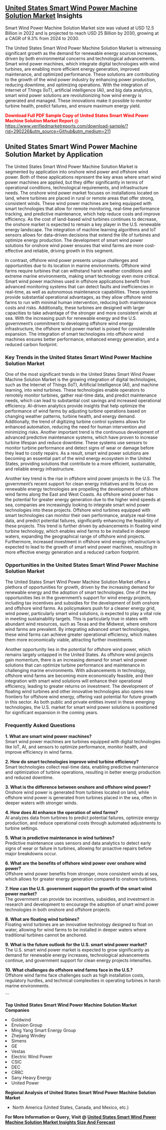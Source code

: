 <h2><a href="https://www.verifiedmarketreports.com/download-sample/?rid=290226&amp;utm_source=Github&amp;utm_medium=211" target="_blank">United States Smart Wind Power Machine Solution Market</a> Insights</h2><p>Smart Wind Power Machine Solution Market size was valued at USD 12.5 Billion in 2022 and is projected to reach USD 25 Billion by 2030, growing at a CAGR of 9.3% from 2024 to 2030.</p><p><p>The United States Smart Wind Power Machine Solution Market is witnessing significant growth as the demand for renewable energy sources increases, driven by both environmental concerns and technological advancements. Smart wind power machines, which integrate digital technologies with wind turbines, are enabling more efficient energy generation, improved maintenance, and optimized performance. These solutions are contributing to the growth of the wind power industry by enhancing power production, reducing downtime, and optimizing operations. With the integration of Internet of Things (IoT), artificial intelligence (AI), and big data analytics, smart wind power solutions are revolutionizing how wind energy is generated and managed. These innovations make it possible to monitor turbine health, predict failures, and ensure maximum energy yield. <p><span class=""><span style="color: #ff0000;"><strong>Download Full PDF Sample Copy of United States Smart Wind Power Machine Solution Market Report</strong> @ </span><a href="https://www.verifiedmarketreports.com/download-sample/?rid=290226&amp;utm_source=Github&amp;utm_medium=211" target="_blank">https://www.verifiedmarketreports.com/download-sample/?rid=290226&amp;utm_source=Github&amp;utm_medium=211</a></span></p></p><h2>United States Smart Wind Power Machine Solution Market by Application</h2><p>The United States Smart Wind Power Machine Solution Market is segmented by application into onshore wind power and offshore wind power. Both of these applications represent the key areas where smart wind power machines are applied, but they differ significantly in terms of operational conditions, technological requirements, and infrastructure needs. The onshore wind power market focuses on installations located on land, where turbines are placed in rural or remote areas that offer strong, consistent winds. These wind power machines are being equipped with smart technologies that allow for remote monitoring, real-time performance tracking, and predictive maintenance, which help reduce costs and improve efficiency. As the cost of land-based wind turbines continues to decrease, the onshore market is expected to remain a key player in the U.S. renewable energy landscape. The integration of machine learning algorithms and IoT sensors allows for data-driven decisions that extend the life of turbines and optimize energy production. The development of smart wind power solutions for onshore wind power ensures that wind farms are more cost-effective and reliable, driving growth in this segment.</p><p>In contrast, offshore wind power presents unique challenges and opportunities due to its location in marine environments. Offshore wind farms require turbines that can withstand harsh weather conditions and extreme marine environments, making smart technology even more critical. Smart wind power machines used in offshore applications benefit from advanced monitoring systems that can detect faults and inefficiencies in real-time, as well as autonomous maintenance capabilities. These systems provide substantial operational advantages, as they allow offshore wind farms to run with minimal human intervention, reducing both maintenance costs and risks. Additionally, these turbines are designed with larger capacities to take advantage of the stronger and more consistent winds at sea. With the increasing push for renewable energy and the U.S. government’s commitment to developing offshore wind energy infrastructure, the offshore wind power market is poised for considerable expansion. The integration of smart technologies into offshore wind machines ensures better performance, enhanced energy generation, and a reduced carbon footprint.</p><h3>Key Trends in the United States Smart Wind Power Machine Solution Market</h3><p>One of the most significant trends in the United States Smart Wind Power Machine Solution Market is the growing integration of digital technologies, such as the Internet of Things (IoT), Artificial Intelligence (AI), and machine learning, into wind turbines. These technologies enable operators to remotely monitor turbines, gather real-time data, and predict maintenance needs, which can lead to substantial cost savings and increased operational efficiency. AI-driven analytics provide insights that help optimize the performance of wind farms by adjusting turbine operations based on changing weather patterns, turbine health, and energy demand. Additionally, the trend of digitizing turbine control systems allows for enhanced automation, reducing the need for human intervention and minimizing risks. Another important trend is the continuous development of advanced predictive maintenance systems, which have proven to increase turbine lifespan and reduce downtime. These systems use sensors to monitor turbine performance and detect signs of wear or damage before they lead to costly repairs. As a result, smart wind power solutions are becoming an essential part of the wind energy ecosystem in the United States, providing solutions that contribute to a more efficient, sustainable, and reliable energy infrastructure.</p><p>Another key trend is the rise in offshore wind power projects in the U.S. The government’s recent support for clean energy initiatives and its focus on renewable energy technologies are propelling the development of offshore wind farms along the East and West Coasts. As offshore wind power has the potential for greater energy generation due to the higher wind speeds at sea, companies are increasingly looking to integrate smart wind power technologies into these projects. Offshore wind turbines equipped with smart technologies can monitor their own performance, analyze real-time data, and predict potential failures, significantly enhancing the feasibility of these projects. This trend is further driven by advancements in floating wind turbine technology, which enables wind farms to be installed in deeper waters, expanding the geographical range of offshore wind projects. Furthermore, increased investment in offshore wind energy infrastructure is expected to lead to the growth of smart wind power machines, resulting in more effective energy generation and a reduced carbon footprint.</p><h3>Opportunities in the United States Smart Wind Power Machine Solution Market</h3><p>The United States Smart Wind Power Machine Solution Market offers a plethora of opportunities for growth, driven by the increasing demand for renewable energy and the adoption of smart technologies. One of the key opportunities lies in the government’s support for wind energy projects, including tax incentives and subsidies for the development of both onshore and offshore wind farms. As policymakers push for a cleaner energy grid, wind power, particularly smart wind solutions, is expected to play a vital role in meeting sustainability targets. This is particularly true in states with abundant wind resources, such as Texas and the Midwest, where onshore wind farms are prevalent. By integrating advanced smart technologies, these wind farms can achieve greater operational efficiency, which makes them more economically viable, attracting further investments.<p>Another opportunity lies in the potential for offshore wind power, which remains largely untapped in the United States. As offshore wind projects gain momentum, there is an increasing demand for smart wind power solutions that can optimize turbine performance and maintenance in challenging marine environments. With advancements in technology, offshore wind farms are becoming more economically feasible, and their integration with smart wind solutions will enhance their operational efficiency, leading to greater returns on investment. The development of floating wind turbines and other innovative technologies also opens new frontiers for offshore wind energy, offering vast potential for future growth in this sector. As both public and private entities invest in these emerging technologies, the U.S. market for smart wind power solutions is positioned for significant expansion in the coming years.</p><h3>Frequently Asked Questions</h3><p><b>1. What are smart wind power machines?</b><br>Smart wind power machines are turbines equipped with digital technologies like IoT, AI, and sensors to optimize performance, monitor health, and improve efficiency in wind farms.</p><p><b>2. How do smart technologies improve wind turbine efficiency?</b><br>Smart technologies collect real-time data, enabling predictive maintenance and optimization of turbine operations, resulting in better energy production and reduced downtime.</p><p><b>3. What is the difference between onshore and offshore wind power?</b><br>Onshore wind power is generated from turbines located on land, while offshore wind power is generated from turbines placed in the sea, often in deeper waters with stronger winds.</p><p><b>4. How does AI enhance the operation of wind farms?</b><br>AI analyzes data from turbines to predict potential failures, optimize energy production, and reduce operational costs through automated adjustments to turbine settings.</p><p><b>5. What is predictive maintenance in wind turbines?</b><br>Predictive maintenance uses sensors and data analytics to detect early signs of wear or failure in turbines, allowing for proactive repairs before major breakdowns occur.</p><p><b>6. What are the benefits of offshore wind power over onshore wind power?</b><br>Offshore wind power benefits from stronger, more consistent winds at sea, which allows for greater energy generation compared to onshore turbines.</p><p><b>7. How can the U.S. government support the growth of the smart wind power market?</b><br>The government can provide tax incentives, subsidies, and investment in research and development to encourage the adoption of smart wind power technologies in both onshore and offshore projects.</p><p><b>8. What are floating wind turbines?</b><br>Floating wind turbines are an innovative technology designed to float on water, allowing for wind farms to be installed in deeper waters where traditional turbines cannot be anchored.</p><p><b>9. What is the future outlook for the U.S. smart wind power market?</b><br>The U.S. smart wind power market is expected to grow significantly as demand for renewable energy increases, technological advancements continue, and government support for clean energy projects intensifies.</p><p><b>10. What challenges do offshore wind farms face in the U.S.?</b><br>Offshore wind farms face challenges such as high installation costs, regulatory hurdles, and technical complexities in operating turbines in harsh marine environments.</p>```</p><p><strong>Top United States Smart Wind Power Machine Solution Market Companies</strong></p><div data-test-id=""><p><li>Goldwind</li><li> Envision Group</li><li> Ming Yang Smart Energy Group</li><li> Zhejiang Windey</li><li> Simens</li><li> GE</li><li> Vestas</li><li> Electric Wind Power</li><li> CSIC</li><li> DEC</li><li> CRRC</li><li> Sany Heavy Energy</li><li> United Power</li></p><div><strong>Regional Analysis of&nbsp;United States Smart Wind Power Machine Solution Market</strong></div><ul><li dir="ltr"><p dir="ltr">North America&nbsp;(United States, Canada, and Mexico, etc.)</p></li></ul><p><strong>For More Information or Query, Visit @&nbsp;</strong><strong><a href="https://www.verifiedmarketreports.com/product/smart-wind-power-machine-solution-market/?utm_source=Github&amp;utm_medium=211" target="_blank">United States Smart Wind Power Machine Solution Market Insights Size And Forecast</a></strong></p></div>
